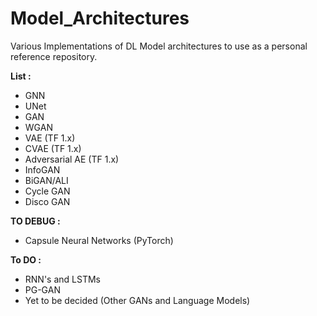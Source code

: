 # Model_Architectures
Various Implementations of DL Model architectures to use as a personal reference repository.

**List :** 
- GNN
- UNet
- GAN
- WGAN
- VAE (TF 1.x)
- CVAE (TF 1.x)
- Adversarial AE (TF 1.x)
- InfoGAN
- BiGAN/ALI
- Cycle GAN
- Disco GAN

**TO DEBUG :**
- Capsule Neural Networks (PyTorch)

**To DO :** 
- RNN's and LSTMs
- PG-GAN
- Yet to be decided (Other GANs and Language Models)
